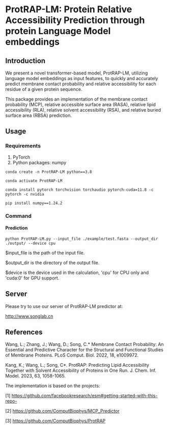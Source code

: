 # ProtRAP-LM: Protein Relative Accessibility Prediction through protein Language Model embeddings
## Introduction

We present a novel transformer-based model, ProtRAP-LM, utilizing language model embeddings as input features, to quickly and accurately predict membrane contact probability and relative accessibility for each residue of a given protein sequence.

This package provides an implementation of the membrane contact probability (MCP), relative accessible surface area (RASA), relative lipid accessibility (RLA), relative solvent accessibility (RSA), and relative buried surface area (RBSA) prediction. 

## Usage
### Requirements
1. PyTorch
2. Python packages: numpy

`conda create -n ProtRAP-LM python==3.8`

`conda activate ProtRAP-LM`

`conda install pytorch torchvision torchaudio pytorch-cuda=11.8 -c pytorch -c nvidia`

`pip install numpy==1.24.2`

### Command
#### Prediction
`python ProtRAP-LM.py --input_file ./example/test.fasta --output_dir ./output/ --device cpu`

$input_file is the path of the input file.

$output_dir is the directory of the output file.

$device is the device used in the calculation, 'cpu' for CPU only and 'cuda:0' for GPU support.

## Server
Please try to use our server of ProtRAP-LM predictor at:

http://www.songlab.cn

## References
Wang, L.; Zhang, J.; Wang, D.; Song, C.* Membrane Contact Probability: An Essential and Predictive Character for the Structural and Functional Studies of Membrane Proteins. PLoS Comput. Biol. 2022, 18, e1009972.

Kang, K.; Wang, L.; Song, C*. ProtRAP: Predicting Lipid Accessibility Together with Solvent Accessibility of Proteins in One Run. J. Chem. Inf. Model. 2023, 63, 1058-1065.

The implementation is based on the projects:

[1] https://github.com/facebookresearch/esm#getting-started-with-this-repo-

[2] https://github.com/ComputBiophys/MCP_Predictor

[3] https://github.com/ComputBiophys/ProtRAP
